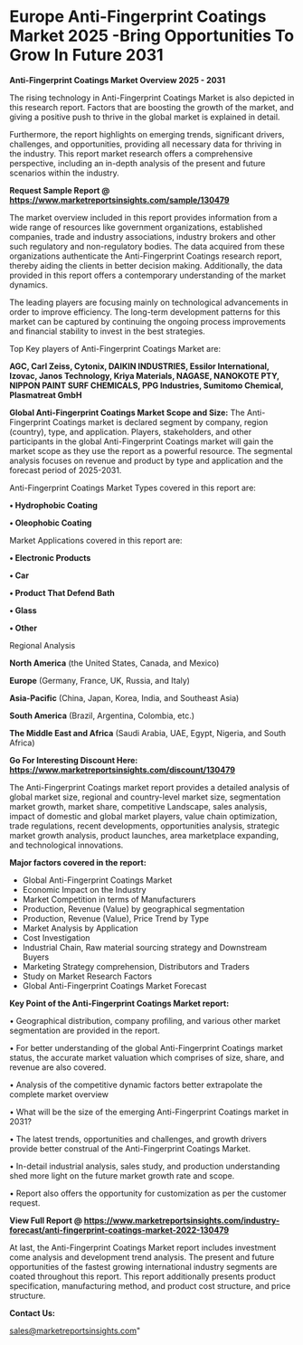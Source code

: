 # Europe Anti-Fingerprint Coatings Market 2025 -Bring Opportunities To Grow In Future 2031

<Strong> Anti-Fingerprint Coatings Market Overview 2025 - 2031</strong>

The rising technology in Anti-Fingerprint Coatings Market is also depicted in this research report. Factors that are boosting the growth of the market, and giving a positive push to thrive in the global market is explained in detail.

Furthermore, the report highlights on emerging trends, significant drivers, challenges, and opportunities, providing all necessary data for thriving in the industry. This report market research offers a comprehensive perspective, including an in-depth analysis of the present and future scenarios within the industry.

<strong>Request Sample Report @ <a href=https://www.marketreportsinsights.com/sample/130479>https://www.marketreportsinsights.com/sample/130479</a></strong>

The market overview included in this report provides information from a wide range of resources like government organizations, established companies, trade and industry associations, industry brokers and other such regulatory and non-regulatory bodies. The data acquired from these organizations authenticate the Anti-Fingerprint Coatings research report, thereby aiding the clients in better decision making. Additionally, the data provided in this report offers a contemporary understanding of the market dynamics.

The leading players are focusing mainly on technological advancements in order to improve efficiency. The long-term development patterns for this market can be captured by continuing the ongoing process improvements and financial stability to invest in the best strategies.

Top Key players of Anti-Fingerprint Coatings Market are:

<strong>AGC, Carl Zeiss, Cytonix, DAIKIN INDUSTRIES, Essilor International, Izovac, Janos Technology, Kriya Materials, NAGASE, NANOKOTE PTY, NIPPON PAINT SURF CHEMICALS, PPG Industries, Sumitomo Chemical, Plasmatreat GmbH</strong>

<strong><b>Global Anti-Fingerprint Coatings Market Scope and Size:</b></strong>
The Anti-Fingerprint Coatings market is declared segment by company, region (country), type, and application. Players, stakeholders, and other participants in the global Anti-Fingerprint Coatings market will gain the market scope as they use the report as a powerful resource. The segmental analysis focuses on revenue and product by type and application and the forecast period of 2025-2031.

Anti-Fingerprint Coatings Market Types covered in this report are:

<strong>• Hydrophobic Coating

• Oleophobic Coating</strong>

Market Applications covered in this report are:

<strong>• Electronic Products

• Car

• Product That Defend Bath

• Glass

• Other</strong> 

Regional Analysis

<strong>North America</strong> (the United States, Canada, and Mexico)

<strong>Europe</strong> (Germany, France, UK, Russia, and Italy)

<strong>Asia-Pacific</strong> (China, Japan, Korea, India, and Southeast Asia)

<strong>South America</strong> (Brazil, Argentina, Colombia, etc.)

<strong>The Middle East and Africa</strong> (Saudi Arabia, UAE, Egypt, Nigeria, and South Africa)

<strong>Go For Interesting Discount Here: <a href=https://www.marketreportsinsights.com/discount/130479>https://www.marketreportsinsights.com/discount/130479</a></strong>

The Anti-Fingerprint Coatings market report provides a detailed analysis of global market size, regional and country-level market size, segmentation market growth, market share, competitive Landscape, sales analysis, impact of domestic and global market players, value chain optimization, trade regulations, recent developments, opportunities analysis, strategic market growth analysis, product launches, area marketplace expanding, and technological innovations.

<strong><b>Major factors covered in the report:</b></strong>
<ul>
  <li>Global Anti-Fingerprint Coatings Market </li>
  <li>Economic Impact on the Industry</li>
  <li>Market Competition in terms of Manufacturers</li>
  <li>Production, Revenue (Value) by geographical segmentation</li>
  <li>Production, Revenue (Value), Price Trend by Type</li>
  <li>Market Analysis by Application</li>
  <li>Cost Investigation</li>
  <li>Industrial Chain, Raw material sourcing strategy and Downstream Buyers</li>
  <li>Marketing Strategy comprehension, Distributors and Traders</li>
  <li>Study on Market Research Factors</li>
  <li>Global Anti-Fingerprint Coatings Market Forecast</li>
</ul>

<strong><b>Key Point of the Anti-Fingerprint Coatings Market report:</b></strong>

• Geographical distribution, company profiling, and various other market segmentation are provided in the report.

• For better understanding of the global Anti-Fingerprint Coatings market status, the accurate market valuation which comprises of size, share, and revenue are also covered.

• Analysis of the competitive dynamic factors better extrapolate the complete market overview

• What will be the size of the emerging Anti-Fingerprint Coatings market in 2031?

• The latest trends, opportunities and challenges, and growth drivers provide better construal of the Anti-Fingerprint Coatings Market.

• In-detail industrial analysis, sales study, and production understanding shed more light on the future market growth rate and scope.

• Report also offers the opportunity for customization as per the customer request.

<strong><b>View Full Report @ <a href=https://www.marketreportsinsights.com/industry-forecast/anti-fingerprint-coatings-market-2022-130479>https://www.marketreportsinsights.com/industry-forecast/anti-fingerprint-coatings-market-2022-130479</a></b></strong>


At last, the Anti-Fingerprint Coatings Market report includes investment come analysis and development trend analysis. The present and future opportunities of the fastest growing international industry segments are coated throughout this report. This report additionally presents product specification, manufacturing method, and product cost structure, and price structure.

<strong>Contact Us:</strong>

sales@marketreportsinsights.com"
